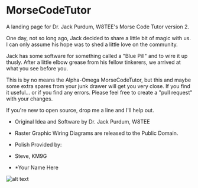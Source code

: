 # MorseCodeTutor
A landing page for Dr. Jack Purdum, W8TEE's Morse Code Tutor version 2.

One day, not so long ago, Jack decided to share a little bit of magic with us.  I can only assume his hope was to shed a little love on the community.

Jack has some software for something called a "Blue Pill" and to wire it up thusly.  After a little elbow grease from his fellow tinkerers, we arrived at what you see before you.

This is by no means the Alpha-Omega MorseCodeTutor, but this and maybe some extra spares from your junk drawer will get you very close.  If you find it useful... or if you find any errors.  Please feel free to create a "pull request" with your changes.

If you're new to open source, drop me a line and I'll help out.

* Original Idea and Software by Dr. Jack Purdum, W8TEE
* Raster Graphic Wiring Diagrams are released to the Public Domain.
* Polish Provided by:

* Steve, KM9G
* *Your Name Here
  
  
![alt text](https://github.com/TemporarilyOffline/MorseCodeTutor/blob/master/Audio%20Amp%20Diagram.png "Ken's Audio Amp Diagram")
